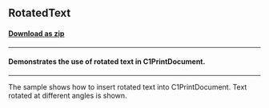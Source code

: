## RotatedText
#### [Download as zip](https://grapecity.github.io/DownGit/#/home?url=https://github.com/GrapeCity/ComponentOne-WinForms-Samples/tree/master/Next\PrintDocument\CS\RotatedText)
____
#### Demonstrates the use of rotated text in C1PrintDocument.
____
The sample shows how to insert rotated text into C1PrintDocument. Text rotated at different angles is shown.
